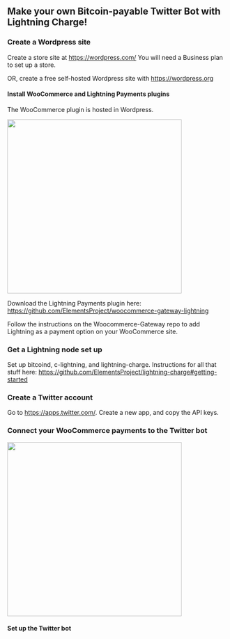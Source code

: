 ## Make your own Bitcoin-payable Twitter Bot with Lightning Charge!

### Create a Wordpress site

Create a store site at https://wordpress.com/
You will need a Business plan to set up a store.

OR, create a free self-hosted Wordpress site with https://wordpress.org 

#### Install WooCommerce and Lightning Payments plugins

The WooCommerce plugin is hosted in Wordpress.

<img src="https://raw.githubusercontent.com/elaineo/lightningbot/master/docs/wp_plugins.png" width="400">

Download the Lightning Payments plugin here: https://github.com/ElementsProject/woocommerce-gateway-lightning

Follow the instructions on the Woocommerce-Gateway repo to add Lightning as a payment option on your WooCommerce site.

### Get a Lightning node set up

Set up bitcoind, c-lightning, and lightning-charge. 
Instructions for all that stuff here: https://github.com/ElementsProject/lightning-charge#getting-started

### Create a Twitter account

Go to https://apps.twitter.com/. Create a new app, and copy the API keys.

### Connect your WooCommerce payments to the Twitter bot

<img src="https://github.com/elaineo/lightningbot/blob/master/docs/woocommerce.png" width="400">

#### Set up the Twitter bot
